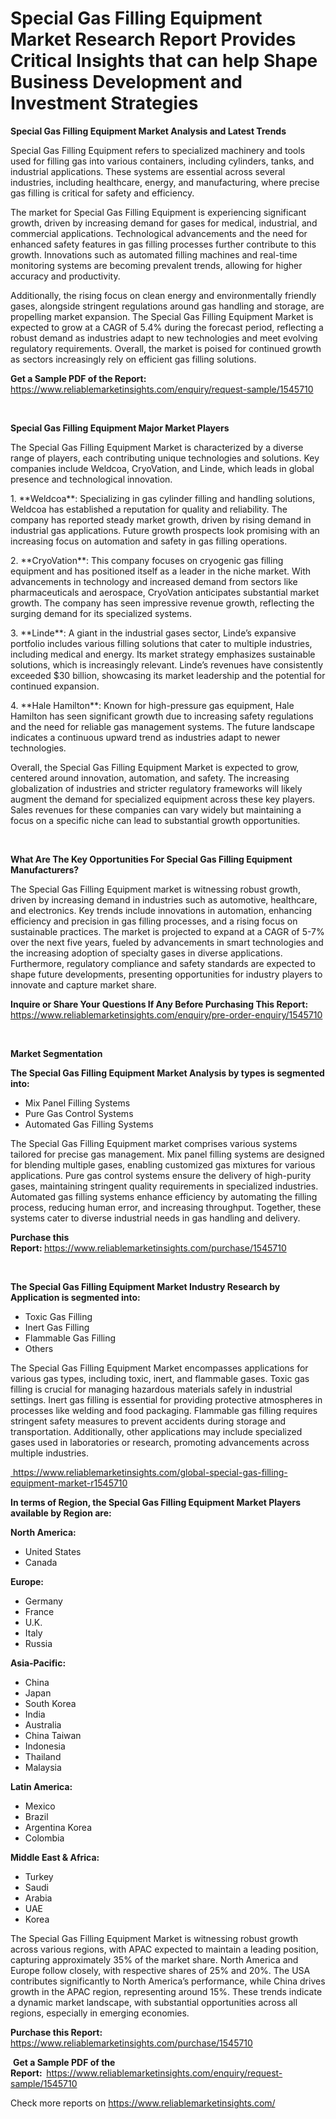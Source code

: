 <p><h1>Special Gas Filling Equipment Market Research Report Provides Critical Insights that can help Shape Business Development and Investment Strategies</h1></p><p><strong>Special Gas Filling Equipment Market Analysis and Latest Trends</strong></p>
<p><p>Special Gas Filling Equipment refers to specialized machinery and tools used for filling gas into various containers, including cylinders, tanks, and industrial applications. These systems are essential across several industries, including healthcare, energy, and manufacturing, where precise gas filling is critical for safety and efficiency. </p><p>The market for Special Gas Filling Equipment is experiencing significant growth, driven by increasing demand for gases for medical, industrial, and commercial applications. Technological advancements and the need for enhanced safety features in gas filling processes further contribute to this growth. Innovations such as automated filling machines and real-time monitoring systems are becoming prevalent trends, allowing for higher accuracy and productivity.</p><p>Additionally, the rising focus on clean energy and environmentally friendly gases, alongside stringent regulations around gas handling and storage, are propelling market expansion. The Special Gas Filling Equipment Market is expected to grow at a CAGR of 5.4% during the forecast period, reflecting a robust demand as industries adapt to new technologies and meet evolving regulatory requirements. Overall, the market is poised for continued growth as sectors increasingly rely on efficient gas filling solutions.</p></p>
<p><strong>Get a Sample PDF of the Report:&nbsp;</strong> <a href="https://www.reliablemarketinsights.com/enquiry/request-sample/1545710?utm_campaign=2565&utm_medium=2&utm_source=Github&utm_content=ia&utm_term=27022025&utm_id=special-gas-filling-equipment">https://www.reliablemarketinsights.com/enquiry/request-sample/1545710</a></p>
<p>&nbsp;</p>
<p><strong>Special Gas Filling Equipment Major Market Players</strong></p>
<p><p>The Special Gas Filling Equipment Market is characterized by a diverse range of players, each contributing unique technologies and solutions. Key companies include Weldcoa, CryoVation, and Linde, which leads in global presence and technological innovation.</p><p>1. **Weldcoa**: Specializing in gas cylinder filling and handling solutions, Weldcoa has established a reputation for quality and reliability. The company has reported steady market growth, driven by rising demand in industrial gas applications. Future growth prospects look promising with an increasing focus on automation and safety in gas filling operations.</p><p>2. **CryoVation**: This company focuses on cryogenic gas filling equipment and has positioned itself as a leader in the niche market. With advancements in technology and increased demand from sectors like pharmaceuticals and aerospace, CryoVation anticipates substantial market growth. The company has seen impressive revenue growth, reflecting the surging demand for its specialized systems.</p><p>3. **Linde**: A giant in the industrial gases sector, Linde’s expansive portfolio includes various filling solutions that cater to multiple industries, including medical and energy. Its market strategy emphasizes sustainable solutions, which is increasingly relevant. Linde’s revenues have consistently exceeded $30 billion, showcasing its market leadership and the potential for continued expansion.</p><p>4. **Hale Hamilton**: Known for high-pressure gas equipment, Hale Hamilton has seen significant growth due to increasing safety regulations and the need for reliable gas management systems. The future landscape indicates a continuous upward trend as industries adapt to newer technologies.</p><p>Overall, the Special Gas Filling Equipment Market is expected to grow, centered around innovation, automation, and safety. The increasing globalization of industries and stricter regulatory frameworks will likely augment the demand for specialized equipment across these key players. Sales revenues for these companies can vary widely but maintaining a focus on a specific niche can lead to substantial growth opportunities.</p></p>
<p>&nbsp;</p>
<p><strong>What Are The Key Opportunities For Special Gas Filling Equipment Manufacturers?</strong></p>
<p><p>The Special Gas Filling Equipment market is witnessing robust growth, driven by increasing demand in industries such as automotive, healthcare, and electronics. Key trends include innovations in automation, enhancing efficiency and precision in gas filling processes, and a rising focus on sustainable practices. The market is projected to expand at a CAGR of 5-7% over the next five years, fueled by advancements in smart technologies and the increasing adoption of specialty gases in diverse applications. Furthermore, regulatory compliance and safety standards are expected to shape future developments, presenting opportunities for industry players to innovate and capture market share.</p></p>
<p><strong>Inquire or Share Your Questions If Any Before Purchasing This Report:</strong> <a href="https://www.reliablemarketinsights.com/enquiry/pre-order-enquiry/1545710?utm_campaign=2565&utm_medium=2&utm_source=Github&utm_content=ia&utm_term=27022025&utm_id=special-gas-filling-equipment">https://www.reliablemarketinsights.com/enquiry/pre-order-enquiry/1545710</a></p>
<p>&nbsp;</p>
<p><strong>Market Segmentation</strong></p>
<p><strong>The Special Gas Filling Equipment Market Analysis by types is segmented into:</strong></p>
<p><ul><li>Mix Panel Filling Systems</li><li>Pure Gas Control Systems</li><li>Automated Gas Filling Systems</li></ul></p>
<p><p>The Special Gas Filling Equipment market comprises various systems tailored for precise gas management. Mix panel filling systems are designed for blending multiple gases, enabling customized gas mixtures for various applications. Pure gas control systems ensure the delivery of high-purity gases, maintaining stringent quality requirements in specialized industries. Automated gas filling systems enhance efficiency by automating the filling process, reducing human error, and increasing throughput. Together, these systems cater to diverse industrial needs in gas handling and delivery.</p></p>
<p><strong>Purchase this Report:&nbsp;</strong><a href="https://www.reliablemarketinsights.com/purchase/1545710?utm_campaign=2565&utm_medium=2&utm_source=Github&utm_content=ia&utm_term=27022025&utm_id=special-gas-filling-equipment">https://www.reliablemarketinsights.com/purchase/1545710</a></p>
<p>&nbsp;</p>
<p><strong>The Special Gas Filling Equipment Market Industry Research by Application is segmented into:</strong></p>
<p><ul><li>Toxic Gas Filling</li><li>Inert Gas Filling</li><li>Flammable Gas Filling</li><li>Others</li></ul></p>
<p><p>The Special Gas Filling Equipment Market encompasses applications for various gas types, including toxic, inert, and flammable gases. Toxic gas filling is crucial for managing hazardous materials safely in industrial settings. Inert gas filling is essential for providing protective atmospheres in processes like welding and food packaging. Flammable gas filling requires stringent safety measures to prevent accidents during storage and transportation. Additionally, other applications may include specialized gases used in laboratories or research, promoting advancements across multiple industries.</p></p>
<p><a href="https://www.reliablemarketinsights.com/global-special-gas-filling-equipment-market-r1545710?utm_campaign=2565&utm_medium=2&utm_source=Github&utm_content=ia&utm_term=27022025&utm_id=special-gas-filling-equipment">&nbsp;https://www.reliablemarketinsights.com/global-special-gas-filling-equipment-market-r1545710</a></p>
<p><strong>In terms of Region, the Special Gas Filling Equipment Market Players available by Region are:</strong></p>
<p>
    <p> <strong> North America: </strong>
        <ul>
            <li>United States</li>
            <li>Canada</li>
        </ul>
        </p> 
    <p> <strong> Europe: </strong>
        <ul>
            <li>Germany</li>
            <li>France</li>
            <li>U.K.</li>
            <li>Italy</li>
            <li>Russia</li>
        </ul>
        </p> 
    <p> <strong> Asia-Pacific: </strong>
        <ul>
            <li>China</li>
            <li>Japan</li>
            <li>South Korea</li>
            <li>India</li>
            <li>Australia</li>
            <li>China Taiwan</li>
            <li>Indonesia</li>
            <li>Thailand</li>
            <li>Malaysia</li>
        </ul>
        </p> 
    <p> <strong> Latin America: </strong>
        <ul>
            <li>Mexico</li>
            <li>Brazil</li>
            <li>Argentina Korea</li>
            <li>Colombia</li>
        </ul>
        </p> 
    <p> <strong> Middle East & Africa: </strong>
        <ul>
            <li>Turkey</li>
            <li>Saudi</li>
            <li>Arabia</li>
            <li>UAE</li>
            <li>Korea</li>
        </ul>
    </p>
    </p>
<p><p>The Special Gas Filling Equipment Market is witnessing robust growth across various regions, with APAC expected to maintain a leading position, capturing approximately 35% of the market share. North America and Europe follow closely, with respective shares of 25% and 20%. The USA contributes significantly to North America’s performance, while China drives growth in the APAC region, representing around 15%. These trends indicate a dynamic market landscape, with substantial opportunities across all regions, especially in emerging economies.</p></p>
<p><strong>Purchase this Report: </strong><a href="https://www.reliablemarketinsights.com/purchase/1545710?utm_campaign=2565&utm_medium=2&utm_source=Github&utm_content=ia&utm_term=27022025&utm_id=special-gas-filling-equipment">https://www.reliablemarketinsights.com/purchase/1545710</a></p>
<p>&nbsp;<strong>Get a Sample PDF of the Report:&nbsp;&nbsp;</strong><a href="https://www.reliablemarketinsights.com/enquiry/request-sample/1545710?utm_campaign=2565&utm_medium=2&utm_source=Github&utm_content=ia&utm_term=27022025&utm_id=special-gas-filling-equipment">https://www.reliablemarketinsights.com/enquiry/request-sample/1545710</a></p>
<p><strong></strong></p>
<p>Check more reports on <a href="https://www.reliablemarketinsights.com/?utm_campaign=2565&utm_medium=2&utm_source=Github&utm_content=ia&utm_term=27022025&utm_id=special-gas-filling-equipment">https://www.reliablemarketinsights.com/</a></p>